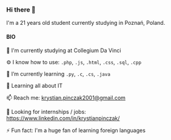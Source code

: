 ### Hi there 👋

I'm a 21 years old student currently studying in Poznań, Poland.

#### BIO 

🏢 I'm currently studying at Collegium Da Vinci 

⚙️ I know how to use: `.php`, `.js`, `.html`, `.css`, `.sql`, `.cpp` 

🌱 I’m currently learning `.py`, `.c`, `.cs`, `.java` 

🔭 Learning all about IT 

📫 Reach me: krystian.pinczak2001@gmail.com 

💬 Looking for internships / jobs: https://www.linkedin.com/in/krystianpinczak/

⚡️ Fun fact: I'm a huge fan of learning foreign languages 
